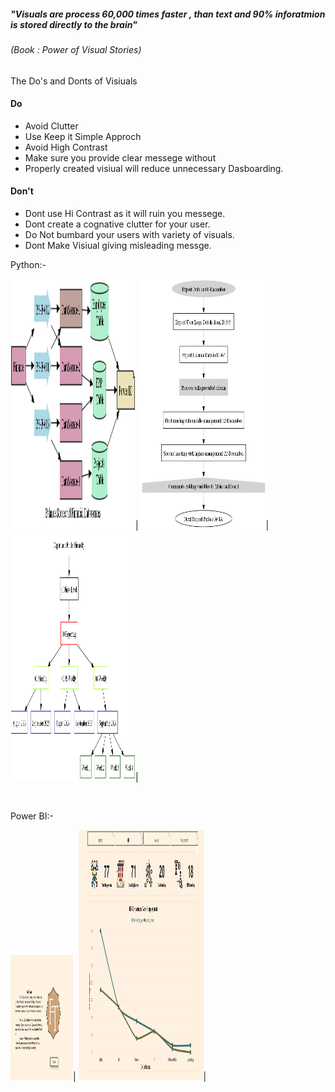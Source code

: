 ##### "Visuals are process 60,000 times faster , than text and 90% inforatmion is stored directly to the brain" 
###### (Book : Power of Visual Stories) 

The Do's and Donts of Visiuals

#### Do
- Avoid Clutter 
- Use Keep it Simple Approch
- Avoid High Contrast
- Make sure you provide clear messege without
- Properly created visiual will reduce unnecessary Dasboarding.

#### Don't
- Dont use Hi Contrast as it will ruin you messege.
- Dont create a cognative clutter for your user.
- Do Not bumbard your users with variety of visuals.
- Dont Make Visiual giving misleading messge.

Python:-

<img src="BusinessProcess/BalanceScoreCard-KPI.png" alt="Business Prcess" width="200" Height="400"/>|
<img src="BusinessProcess/ProcessFlow.png" alt="Process Flows" width="200" Height="400"/>|
<img src="BusinessProcess/FolderHirarchy.png" alt="Process Flows" width="200" Height="400"/>|

<BR>

Power BI:-

<img src="PowerBI/Images/LandingPage.PNG" alt="Excel Report" width="100" Height="200"/>|
<img src="PowerBI/Images/HR.PNG" alt="Excel Report" width="200" Height="400"/>|
